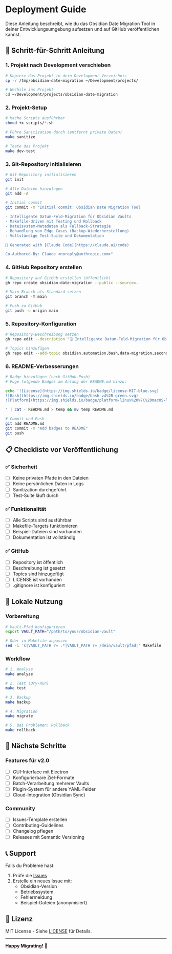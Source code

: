 # Deployment Guide

Diese Anleitung beschreibt, wie du das Obsidian Date Migration Tool in deiner Entwicklungsumgebung aufsetzen und auf GitHub veröffentlichen kannst.

## 🚀 Schritt-für-Schritt Anleitung

### 1. Projekt nach Development verschieben
```bash
# Kopiere das Projekt in dein Development-Verzeichnis
cp -r /tmp/obsidian-date-migration ~/Development/projects/

# Wechsle ins Projekt
cd ~/Development/projects/obsidian-date-migration
```

### 2. Projekt-Setup
```bash
# Mache Scripts ausführbar
chmod +x scripts/*.sh

# Führe Sanitization durch (entfernt private Daten)
make sanitize

# Teste das Projekt
make dev-test
```

### 3. Git-Repository initialisieren
```bash
# Git-Repository initialisieren
git init

# Alle Dateien hinzufügen
git add -A

# Initial commit
git commit -m "Initial commit: Obsidian Date Migration Tool

- Intelligente Datum-Feld-Migration für Obsidian Vaults
- Makefile-driven mit Testing und Rollback
- Dateisystem-Metadaten als Fallback-Strategie
- Behandlung von Edge Cases (Backup-Wiederherstellung)
- Vollständige Test-Suite und Dokumentation

🚀 Generated with [Claude Code](https://claude.ai/code)

Co-Authored-By: Claude <noreply@anthropic.com>"
```

### 4. GitHub Repository erstellen
```bash
# Repository auf GitHub erstellen (öffentlich)
gh repo create obsidian-date-migration --public --source=.

# Main-Branch als Standard setzen
git branch -M main

# Push zu GitHub
git push -u origin main
```

### 5. Repository-Konfiguration
```bash
# Repository-Beschreibung setzen
gh repo edit --description "🗓️ Intelligente Datum-Feld-Migration für Obsidian Vaults - Makefile-driven mit Testing und Rollback"

# Topics hinzufügen
gh repo edit --add-topic obsidian,automation,bash,data-migration,second-brain,yaml,markdown
```

### 6. README-Verbesserungen
```bash
# Badge hinzufügen (nach GitHub-Push)
# Füge folgende Badges am Anfang der README.md hinzu:

echo '![License](https://img.shields.io/badge/license-MIT-blue.svg)
![Bash](https://img.shields.io/badge/bash-v4%2B-green.svg)
![Platform](https://img.shields.io/badge/platform-linux%20%7C%20macOS-lightgrey.svg)

' | cat - README.md > temp && mv temp README.md

# Commit und Push
git add README.md
git commit -m "Add badges to README"
git push
```

## 📋 Checkliste vor Veröffentlichung

### ✅ Sicherheit
- [ ] Keine privaten Pfade in den Dateien
- [ ] Keine persönlichen Daten in Logs
- [ ] Sanitization durchgeführt
- [ ] Test-Suite läuft durch

### ✅ Funktionalität
- [ ] Alle Scripts sind ausführbar
- [ ] Makefile-Targets funktionieren
- [ ] Beispiel-Dateien sind vorhanden
- [ ] Dokumentation ist vollständig

### ✅ GitHub
- [ ] Repository ist öffentlich
- [ ] Beschreibung ist gesetzt
- [ ] Topics sind hinzugefügt
- [ ] LICENSE ist vorhanden
- [ ] .gitignore ist konfiguriert

## 🔧 Lokale Nutzung

### Vorbereitung
```bash
# Vault-Pfad konfigurieren
export VAULT_PATH="/path/to/your/obsidian-vault"

# Oder in Makefile anpassen
sed -i 's|VAULT_PATH ?= .*|VAULT_PATH ?= /dein/vault/pfad|' Makefile
```

### Workflow
```bash
# 1. Analyse
make analyze

# 2. Test (Dry-Run)
make test

# 3. Backup
make backup

# 4. Migration
make migrate

# 5. Bei Problemen: Rollback
make rollback
```

## 🌟 Nächste Schritte

### Features für v2.0
- [ ] GUI-Interface mit Electron
- [ ] Konfigurierbare Ziel-Formate
- [ ] Batch-Verarbeitung mehrerer Vaults
- [ ] Plugin-System für andere YAML-Felder
- [ ] Cloud-Integration (Obsidian Sync)

### Community
- [ ] Issues-Template erstellen
- [ ] Contributing-Guidelines
- [ ] Changelog pflegen
- [ ] Releases mit Semantic Versioning

## 📞 Support

Falls du Probleme hast:
1. Prüfe die [Issues](https://github.com/username/obsidian-date-migration/issues)
2. Erstelle ein neues Issue mit:
   - Obsidian-Version
   - Betriebssystem
   - Fehlermeldung
   - Beispiel-Dateien (anonymisiert)

## 📝 Lizenz

MIT License - Siehe [LICENSE](LICENSE) für Details.

---

**Happy Migrating!** 🚀
